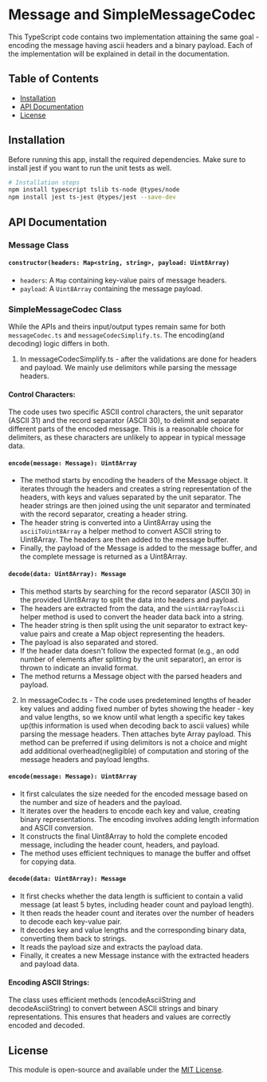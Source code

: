 # Message and SimpleMessageCodec

This TypeScript code contains two implementation attaining the same goal - encoding the message having ascii headers and a binary payload. Each of the implementation will be explained in detail in the documentation. 

## Table of Contents

- [Installation](#installation)
- [API Documentation](#api-documentation)
- [License](#license)

## Installation

Before running this app, install the required dependencies. Make sure to install jest if you want to run the unit tests as well.

```bash
# Installation steps
npm install typescript tslib ts-node @types/node 
npm install jest ts-jest @types/jest --save-dev
```

## API Documentation

### Message Class

#### `constructor(headers: Map<string, string>, payload: Uint8Array)`

- `headers`: A `Map` containing key-value pairs of message headers.
- `payload`: A `Uint8Array` containing the message payload.

### SimpleMessageCodec Class

While the APIs and theirs input/output types remain same for both `messageCodec.ts` and `messageCodecSimplify.ts`. The encoding(and decoding) logic differs in both.
1.  In messageCodecSimplify.ts - after the validations are done for headers and payload. We mainly use delimitors while parsing the message headers.
 #### Control Characters: 
 The code uses two specific ASCII control characters, the unit separator (ASCII 31) and the record separator (ASCII 30), to delimit and separate different parts of the encoded message. This is a reasonable choice for delimiters, as these characters are unlikely to appear in typical message data.

#### `encode(message: Message): Uint8Array`
* The method starts by encoding the headers of the Message object. It iterates through the headers and creates a string representation of the headers, with keys and values separated by the unit separator. The header strings are then joined using the unit separator and terminated with the record separator, creating a header string.
* The header string is converted into a Uint8Array using the `asciiToUint8Array` a helper method to convert ASCII string to Uint8Array. The headers are then added to the message buffer.
* Finally, the payload of the Message is added to the message buffer, and the complete message is returned as a Uint8Array.

####  `decode(data: Uint8Array): Message`
* This method starts by searching for the record separator (ASCII 30) in the provided Uint8Array to split the data into headers and payload.
* The headers are extracted from the data, and the `uint8ArrayToAscii` helper method is used to convert the header data back into a string.
* The header string is then split using the unit separator to extract key-value pairs and create a Map object representing the headers.
* The payload is also separated and stored.
* If the header data doesn't follow the expected format (e.g., an odd number of elements after splitting by the unit separator), an error is thrown to indicate an invalid format.
* The method returns a Message object with the parsed headers and payload.

2.  In messageCodec.ts - The code uses predetemined lengths of header key values and adding fixed number of bytes showing the header - key and value lengths, so we know until what length a specific key takes up(this information is used when decoding back to ascii values) while parsing the message headers. Then attaches byte Array payload. This method can be preferred if using delimitors is not a choice and might add additional overhead(negligible) of computation and storing of the message headers and payload lengths.
 
#### `encode(message: Message): Uint8Array`

* It first calculates the size needed for the encoded message based on the number and size of headers and the payload.
* It iterates over the headers to encode each key and value, creating binary representations. The encoding involves adding length information and ASCII conversion.
* It constructs the final Uint8Array to hold the complete encoded message, including the header count, headers, and payload.
* The method uses efficient techniques to manage the buffer and offset for copying data.

####  `decode(data: Uint8Array): Message`
* It first checks whether the data length is sufficient to contain a valid message (at least 5 bytes, including header count and payload length).
* It then reads the header count and iterates over the number of headers to decode each key-value pair.
* It decodes key and value lengths and the corresponding binary data, converting them back to strings.
* It reads the payload size and extracts the payload data.
* Finally, it creates a new Message instance with the extracted headers and payload data.
#### Encoding ASCII Strings: 
The class uses efficient methods (encodeAsciiString and decodeAsciiString) to convert between ASCII strings and binary representations. This ensures that headers and values are correctly encoded and decoded.
## License

This module is open-source and available under the [MIT License](LICENSE).

